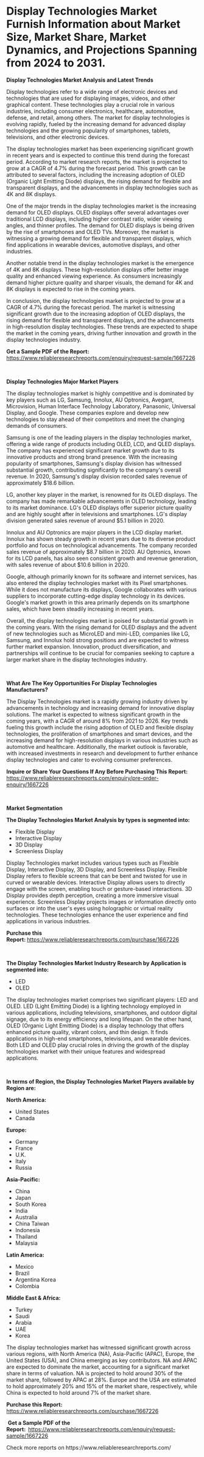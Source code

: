 <p><h1>Display Technologies Market Furnish Information about Market Size, Market Share, Market Dynamics, and Projections Spanning from 2024 to 2031.</h1></p><p><strong>Display Technologies Market Analysis and Latest Trends</strong></p>
<p><p>Display technologies refer to a wide range of electronic devices and technologies that are used for displaying images, videos, and other graphical content. These technologies play a crucial role in various industries, including consumer electronics, healthcare, automotive, defense, and retail, among others. The market for display technologies is evolving rapidly, fueled by the increasing demand for advanced display technologies and the growing popularity of smartphones, tablets, televisions, and other electronic devices.</p><p>The display technologies market has been experiencing significant growth in recent years and is expected to continue this trend during the forecast period. According to market research reports, the market is projected to grow at a CAGR of 4.7% during the forecast period. This growth can be attributed to several factors, including the increasing adoption of OLED (Organic Light Emitting Diode) displays, the rising demand for flexible and transparent displays, and the advancements in display technologies such as 4K and 8K displays.</p><p>One of the major trends in the display technologies market is the increasing demand for OLED displays. OLED displays offer several advantages over traditional LCD displays, including higher contrast ratio, wider viewing angles, and thinner profiles. The demand for OLED displays is being driven by the rise of smartphones and OLED TVs. Moreover, the market is witnessing a growing demand for flexible and transparent displays, which find applications in wearable devices, automotive displays, and other industries.</p><p>Another notable trend in the display technologies market is the emergence of 4K and 8K displays. These high-resolution displays offer better image quality and enhanced viewing experience. As consumers increasingly demand higher picture quality and sharper visuals, the demand for 4K and 8K displays is expected to rise in the coming years.</p><p>In conclusion, the display technologies market is projected to grow at a CAGR of 4.7% during the forecast period. The market is witnessing significant growth due to the increasing adoption of OLED displays, the rising demand for flexible and transparent displays, and the advancements in high-resolution display technologies. These trends are expected to shape the market in the coming years, driving further innovation and growth in the display technologies industry.</p></p>
<p><strong>Get a Sample PDF of the Report:&nbsp;</strong> <a href="https://www.reliableresearchreports.com/enquiry/request-sample/1667226">https://www.reliableresearchreports.com/enquiry/request-sample/1667226</a></p>
<p>&nbsp;</p>
<p><strong>Display Technologies Major Market Players</strong></p>
<p><p>The display technologies market is highly competitive and is dominated by key players such as LG, Samsung, Innolux, AU Optronics, Avegant, Microvision, Human Interface Technology Laboratory, Panasonic, Universal Display, and Google. These companies explore and develop new technologies to stay ahead of their competitors and meet the changing demands of consumers.</p><p>Samsung is one of the leading players in the display technologies market, offering a wide range of products including OLED, LCD, and QLED displays. The company has experienced significant market growth due to its innovative products and strong brand presence. With the increasing popularity of smartphones, Samsung's display division has witnessed substantial growth, contributing significantly to the company's overall revenue. In 2020, Samsung's display division recorded sales revenue of approximately $18.6 billion.</p><p>LG, another key player in the market, is renowned for its OLED displays. The company has made remarkable advancements in OLED technology, leading to its market dominance. LG's OLED displays offer superior picture quality and are highly sought after in televisions and smartphones. LG's display division generated sales revenue of around $5.1 billion in 2020.</p><p>Innolux and AU Optronics are major players in the LCD display market. Innolux has shown steady growth in recent years due to its diverse product portfolio and focus on technological advancements. The company recorded sales revenue of approximately $8.7 billion in 2020. AU Optronics, known for its LCD panels, has also seen consistent growth and revenue generation, with sales revenue of about $10.6 billion in 2020.</p><p>Google, although primarily known for its software and internet services, has also entered the display technologies market with its Pixel smartphones. While it does not manufacture its displays, Google collaborates with various suppliers to incorporate cutting-edge display technology in its devices. Google's market growth in this area primarily depends on its smartphone sales, which have been steadily increasing in recent years.</p><p>Overall, the display technologies market is poised for substantial growth in the coming years. With the rising demand for OLED displays and the advent of new technologies such as MicroLED and mini-LED, companies like LG, Samsung, and Innolux hold strong positions and are expected to witness further market expansion. Innovation, product diversification, and partnerships will continue to be crucial for companies seeking to capture a larger market share in the display technologies industry.</p></p>
<p>&nbsp;</p>
<p><strong>What Are The Key Opportunities For Display Technologies Manufacturers?</strong></p>
<p><p>The Display Technologies market is a rapidly growing industry driven by advancements in technology and increasing demand for innovative display solutions. The market is expected to witness significant growth in the coming years, with a CAGR of around 8% from 2021 to 2026. Key trends fueling this growth include the rising adoption of OLED and flexible display technologies, the proliferation of smartphones and smart devices, and the increasing demand for high-resolution displays in various industries such as automotive and healthcare. Additionally, the market outlook is favorable, with increased investments in research and development to further enhance display technologies and cater to evolving consumer preferences.</p></p>
<p><strong>Inquire or Share Your Questions If Any Before Purchasing This Report:</strong> <a href="https://www.reliableresearchreports.com/enquiry/pre-order-enquiry/1667226">https://www.reliableresearchreports.com/enquiry/pre-order-enquiry/1667226</a></p>
<p>&nbsp;</p>
<p><strong>Market Segmentation</strong></p>
<p><strong>The Display Technologies Market Analysis by types is segmented into:</strong></p>
<p><ul><li>Flexible Display</li><li>Interactive Display</li><li>3D Display</li><li>Screenless Display</li></ul></p>
<p><p>Display Technologies market includes various types such as Flexible Display, Interactive Display, 3D Display, and Screenless Display. Flexible Display refers to flexible screens that can be bent and twisted for use in curved or wearable devices. Interactive Display allows users to directly engage with the screen, enabling touch or gesture-based interactions. 3D Display provides depth perception, creating a more immersive visual experience. Screenless Display projects images or information directly onto surfaces or into the user's eyes using holographic or virtual reality technologies. These technologies enhance the user experience and find applications in various industries.</p></p>
<p><strong>Purchase this Report:&nbsp;</strong><a href="https://www.reliableresearchreports.com/purchase/1667226">https://www.reliableresearchreports.com/purchase/1667226</a></p>
<p>&nbsp;</p>
<p><strong>The Display Technologies Market Industry Research by Application is segmented into:</strong></p>
<p><ul><li>LED</li><li>OLED</li></ul></p>
<p><p>The display technologies market comprises two significant players: LED and OLED. LED (Light Emitting Diode) is a lighting technology employed in various applications, including televisions, smartphones, and outdoor digital signage, due to its energy efficiency and long lifespan. On the other hand, OLED (Organic Light Emitting Diode) is a display technology that offers enhanced picture quality, vibrant colors, and thin design. It finds applications in high-end smartphones, televisions, and wearable devices. Both LED and OLED play crucial roles in driving the growth of the display technologies market with their unique features and widespread applications.</p></p>
<p>&nbsp;</p>
<p><strong>In terms of Region, the Display Technologies Market Players available by Region are:</strong></p>
<p>
    <p> <strong> North America: </strong>
        <ul>
            <li>United States</li>
            <li>Canada</li>
        </ul>
        </p> 
    <p> <strong> Europe: </strong>
        <ul>
            <li>Germany</li>
            <li>France</li>
            <li>U.K.</li>
            <li>Italy</li>
            <li>Russia</li>
        </ul>
        </p> 
    <p> <strong> Asia-Pacific: </strong>
        <ul>
            <li>China</li>
            <li>Japan</li>
            <li>South Korea</li>
            <li>India</li>
            <li>Australia</li>
            <li>China Taiwan</li>
            <li>Indonesia</li>
            <li>Thailand</li>
            <li>Malaysia</li>
        </ul>
        </p> 
    <p> <strong> Latin America: </strong>
        <ul>
            <li>Mexico</li>
            <li>Brazil</li>
            <li>Argentina Korea</li>
            <li>Colombia</li>
        </ul>
        </p> 
    <p> <strong> Middle East & Africa: </strong>
        <ul>
            <li>Turkey</li>
            <li>Saudi</li>
            <li>Arabia</li>
            <li>UAE</li>
            <li>Korea</li>
        </ul>
    </p>
    </p>
<p><p>The display technologies market has witnessed significant growth across various regions, with North America (NA), Asia-Pacific (APAC), Europe, the United States (USA), and China emerging as key contributors. NA and APAC are expected to dominate the market, accounting for a significant market share in terms of valuation. NA is projected to hold around 30% of the market share, followed by APAC at 28%. Europe and the USA are estimated to hold approximately 20% and 15% of the market share, respectively, while China is expected to hold around 7% of the market share.</p></p>
<p><strong>Purchase this Report: </strong><a href="https://www.reliableresearchreports.com/purchase/1667226">https://www.reliableresearchreports.com/purchase/1667226</a></p>
<p>&nbsp;<strong>Get a Sample PDF of the Report:&nbsp;&nbsp;</strong><a href="https://www.reliableresearchreports.com/enquiry/request-sample/1667226">https://www.reliableresearchreports.com/enquiry/request-sample/1667226</a></p>
<p><strong></strong></p>
<p>Check more reports on https://www.reliableresearchreports.com/</p>